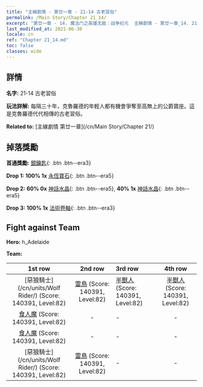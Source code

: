 ```yaml
---
title: "主線劇情 - 第廿一章 - 21-14 古老習俗"
permalink: /Main Story/Chapter 21_14/
excerpt: "第廿一章 - 14. 魔法门之英雄无敌：战争纪元  主線劇情 - 第廿一章_14. 21-14 古老習俗"
last_modified_at: 2021-06-30
locale: cn
ref: "Chapter 21_14.md"
toc: false
classes: wide
---
```


## 詳情

 **名字:** 21-14 古老習俗

 **玩法詳解:** 每隔三十年，克魯羅德的年輕人都有機會爭奪至高無上的公爵寶座。這是克魯羅德代代相傳的古老習俗。

 **Related to:** [主線劇情 第廿一章](/cn/Main Story/Chapter 21/)

## 掉落獎勵

 **首通獎勵:** [銀鑰匙](/cn/Items/con_693/){: .btn .btn--era3}

 **Drop 1:** **100% 1x** [永恆寶石](/cn/Items/mat_72/){: .btn .btn--era5}

 **Drop 2:** **60% 0x** [神話水晶](/cn/Items/mat_66/){: .btn .btn--era5}, **40% 1x** [神話水晶](/cn/Items/mat_66/){: .btn .btn--era5}

 **Drop 3:** **100% 1x** [法術卷軸](/cn/Items/con_694/){: .btn .btn--era3}


## Fight against Team
 **Hero:** h_Adelaide

 **Team:**


  | 1st row | 2nd row | 3rd row | 4th row |
  |:----:|:----:|:----|:----:|
  | [惡狼騎士](/cn/units/Wolf Rider/) (Score: 140391, Level:82)  | [雷鳥](/cn/units/Roc/) (Score: 140391, Level:82)  | [半獸人](/cn/units/Orc/) (Score: 140391, Level:82)  | [半獸人](/cn/units/Orc/) (Score: 140391, Level:82)  |
  | [食人魔](/cn/units/Ogre/) (Score: 140391, Level:82)  | - | - | - |
  | [食人魔](/cn/units/Ogre/) (Score: 140391, Level:82)  | - | - | - |
  | [惡狼騎士](/cn/units/Wolf Rider/) (Score: 140391, Level:82)  | [雷鳥](/cn/units/Roc/) (Score: 140391, Level:82)  | - | - |


